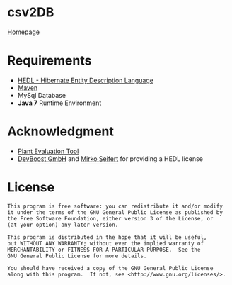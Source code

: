 csv2DB
======

[Homepage](http://peterspan.github.com/csv2DB/)

Requirements
============

* [HEDL - Hibernate Entity Description Language](http://www.hibernate-dsl.org/)
* [Maven](http://maven.apache.org/)
* MySql Database
* **Java 7** Runtime Environment

Acknowledgment
==============

* [Plant Evaluation Tool](http://code.google.com/p/plant-evaluation/)
* [DevBoost GmbH](http://www.devboost.de/de/) and [Mirko Seifert](http://www.devboost.de/de/Company#Team) for providing a HEDL license

License
========

    This program is free software: you can redistribute it and/or modify
    it under the terms of the GNU General Public License as published by
    the Free Software Foundation, either version 3 of the License, or
    (at your option) any later version.

    This program is distributed in the hope that it will be useful,
    but WITHOUT ANY WARRANTY; without even the implied warranty of
    MERCHANTABILITY or FITNESS FOR A PARTICULAR PURPOSE.  See the
    GNU General Public License for more details.

    You should have received a copy of the GNU General Public License
    along with this program.  If not, see <http://www.gnu.org/licenses/>.
